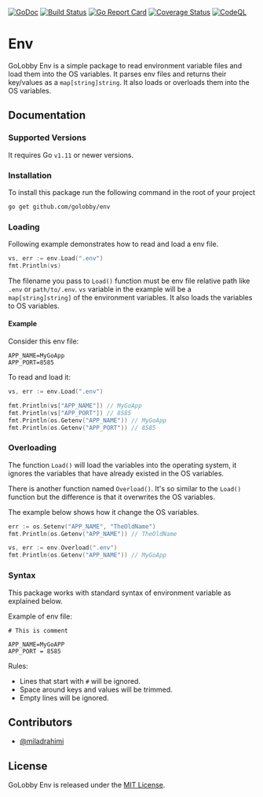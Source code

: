 [![GoDoc](https://godoc.org/github.com/golobby/env?status.svg)](https://godoc.org/github.com/golobby/env)
[![Build Status](https://travis-ci.org/golobby/env.svg?branch=master)](https://travis-ci.org/golobby/env)
[![Go Report Card](https://goreportcard.com/badge/github.com/golobby/env)](https://goreportcard.com/report/github.com/golobby/env)
[![Coverage Status](https://coveralls.io/repos/github/golobby/env/badge.svg?branch=master)](https://coveralls.io/github/golobby/env?branch=master)
[![CodeQL](https://github.com/golobby/cast/workflows/CodeQL/badge.svg)](https://github.com/golobby/cast/actions?query=workflow%3ACodeQL)

# Env
GoLobby Env is a simple package to read environment variable files and load them into the OS variables. 
It parses env files and returns their key/values as a `map[string]string`. 
It also loads or overloads them into the OS variables.

## Documentation

### Supported Versions
It requires Go `v1.11` or newer versions.

### Installation
To install this package run the following command in the root of your project

```bash
go get github.com/golobby/env
```

### Loading

Following example demonstrates how to read and load a env file.

```go
vs, err := env.Load(".env")
fmt.Println(vs)
```

The filename you pass to `Load()` function must be env file relative path like `.env` or `path/to/.env`.
`vs` variable in the example will be a `map[string]string]` of the environment variables. 
It also loads the variables to OS variables.

#### Example

Consider this env file:

```
APP_NAME=MyGoApp
APP_PORT=8585
```

To read and load it:

```go
vs, err := env.Load(".env")

fmt.Println(vs["APP_NAME"]) // MyGoApp
fmt.Println(vs["APP_PORT"]) // 8585
fmt.Println(os.Getenv("APP_NAME")) // MyGoApp
fmt.Println(os.Getenv("APP_PORT")) // 8585
```

### Overloading

The function `Load()` will load the variables into the operating system, it ignores the variables that have already 
existed in the OS variables.

There is another function named `Overload()`. It's so similar to the `Load()` function but the difference is that 
it overwrites the OS variables.

The example below shows how it change the OS variables.

```go
err := os.Setenv("APP_NAME", "TheOldName")
fmt.Println(os.Getenv("APP_NAME")) // TheOldName

vs, err := env.Overload(".env")
fmt.Println(os.Getenv("APP_NAME")) // MyGoApp
```

### Syntax
This package works with standard syntax of environment variable as explained below.

Example of env file:

```
# This is comment

APP_NAME=MyGoAPP
APP_PORT = 8585
```

Rules:
* Lines that start with `#` will be ignored.
* Space around keys and values will be trimmed.
* Empty lines will be ignored.

## Contributors

* [@miladrahimi](https://github.com/miladrahimi)

## License

GoLobby Env is released under the [MIT License](http://opensource.org/licenses/mit-license.php).
